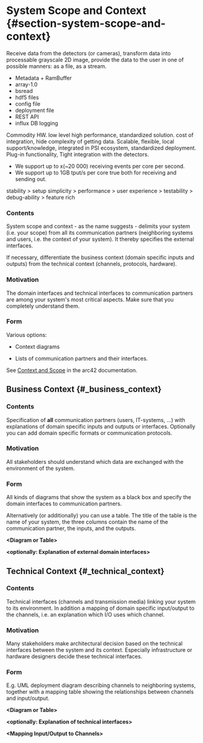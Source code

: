 # System Scope and Context {#section-system-scope-and-context}

Receive data from the detectors (or cameras), transform data into processable grayscale 2D image, provide the data to the user in one of possible manners: as a file, as a stream.

- Metadata + RamBuffer
- array-1.0
- bsread
- hdf5 files
- config file
- deployment file
- REST API 
- influx DB logging 




Commodity HW. low level high performance, standardized solution.  cost of integration, hide complexity of getting data. Scalable, flexible, local support/knowledge, integrated in PSI ecosystem, standardized deployment. Plug-in functionality, Tight integration with the detectors.


- We support up to x(~20 000) receiving events per core per second.
- We support up to 1GB tput/s per core true both for receiving and sending out.


stability > setup simplicity > performance > user experience > testability > debug-ability > feature rich

### **Contents**

System scope and context - as the name suggests - delimits your system
(i.e. your scope) from all its communication partners (neighboring
systems and users, i.e. the context of your system). It thereby
specifies the external interfaces.

If necessary, differentiate the business context (domain specific inputs
and outputs) from the technical context (channels, protocols, hardware).

### **Motivation**

The domain interfaces and technical interfaces to communication partners
are among your system's most critical aspects. Make sure that you
completely understand them.

### **Form**

Various options:

-   Context diagrams

-   Lists of communication partners and their interfaces.

See [Context and Scope](https://docs.arc42.org/section-3/) in the arc42
documentation.

## Business Context {#_business_context}

### **Contents**

Specification of **all** communication partners (users, IT-systems, ...)
with explanations of domain specific inputs and outputs or interfaces.
Optionally you can add domain specific formats or communication
protocols.

### **Motivation**

All stakeholders should understand which data are exchanged with the
environment of the system.

### **Form**

All kinds of diagrams that show the system as a black box and specify
the domain interfaces to communication partners.

Alternatively (or additionally) you can use a table. The title of the
table is the name of your system, the three columns contain the name of
the communication partner, the inputs, and the outputs.

**\<Diagram or Table\>**

**\<optionally: Explanation of external domain interfaces\>**

## Technical Context {#_technical_context}

### **Contents**

Technical interfaces (channels and transmission media) linking your
system to its environment. In addition a mapping of domain specific
input/output to the channels, i.e. an explanation which I/O uses which
channel.

### **Motivation**

Many stakeholders make architectural decision based on the technical
interfaces between the system and its context. Especially infrastructure
or hardware designers decide these technical interfaces.

### **Form**

E.g. UML deployment diagram describing channels to neighboring systems,
together with a mapping table showing the relationships between channels
and input/output.

**\<Diagram or Table\>**

**\<optionally: Explanation of technical interfaces\>**

**\<Mapping Input/Output to Channels\>**
